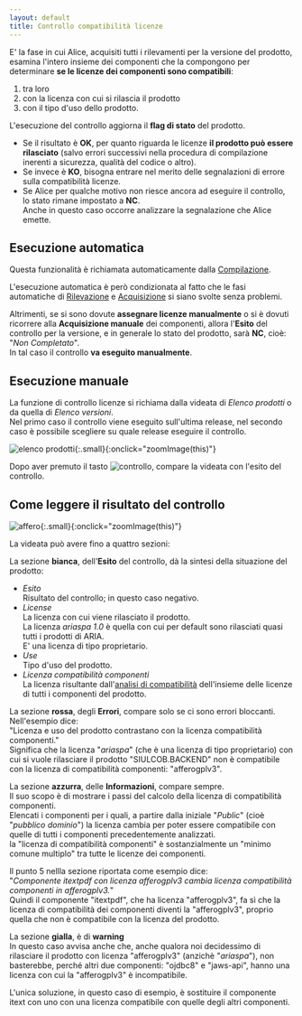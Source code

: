 ```yaml
---
layout: default
title: Controllo compatibilità licenze 
---
```


E' la fase in cui Alice, acquisiti tutti i rilevamenti per la versione del prodotto, esamina l'intero insieme dei componenti che la compongono per determinare **se le licenze dei componenti sono compatibili**:
1. tra loro
2. con la licenza con cui si rilascia il prodotto
3. con il tipo d'uso dello prodotto. 

L'esecuzione del controllo aggiorna il **flag di stato** del prodotto.  
* Se il risultato è **OK**, per quanto riguarda le licenze **il prodotto può essere rilasciato** (salvo errori successivi nella procedura di compilazione inerenti a sicurezza, qualità del codice o altro).
* Se invece è **KO**, bisogna entrare nel merito delle segnalazioni di errore sulla compatibilità licenze.
* Se Alice per qualche motivo non riesce ancora ad eseguire il controllo, lo stato rimane impostato a **NC**.  
Anche in questo caso occorre analizzare la segnalazione che Alice emette.


## Esecuzione automatica

Questa funzionalità è richiamata automaticamente dalla [Compilazione](compilazione).

L'esecuzione automatica è però condizionata al fatto che le fasi automatiche di [Rilevazione](rilevazione) e [Acquisizione](acquisizione) si siano svolte senza problemi.

Altrimenti, se si sono dovute **assegnare licenze manualmente** o si è dovuti ricorrere alla **Acquisizione manuale** dei componenti, allora l'**Esito** del controllo per la versione, e in generale lo stato del prodotto, sarà **NC**, cioè: "*Non Completato*".  
In tal caso il controllo **va eseguito manualmente**.


## Esecuzione manuale

La funzione di controllo licenze si richiama dalla videata di *Elenco prodotti* o da quella di *Elenco versioni*.  
Nel primo caso il controllo viene eseguito sull'ultima release, nel secondo caso è possibile scegliere su quale release eseguire il controllo.

![elenco prodotti]({{site.baseurl}}/assets/elenco_prodotti.png){:.small}{:onclick="zoomImage(this)"}

Dopo aver premuto il tasto ![controllo]({{site.baseurl}}/assets/pulsante_controlla.png), compare la videata con l'esito del controllo.


## Come leggere il risultato del controllo

![affero]({{site.baseurl}}/assets/compatib_affero.png){:.small}{:onclick="zoomImage(this)"}

La videata può avere fino a quattro sezioni:

La sezione **bianca**, dell'**Esito** del controllo, dà la sintesi della situazione del prodotto:  
* *Esito*  
Risultato del controllo; in questo caso negativo.
* *License*  
La licenza con cui viene rilasciato il prodotto.  
La licenza *ariaspa 1.0* è quella con cui per default sono rilasciati quasi tutti i prodotti di ARIA.  
E' una licenza di tipo proprietario.
* *Use*  
Tipo d'uso del prodotto.
* *Licenza compatibilità componenti*  
La licenza risultante dall'[analisi di compatibilità]({{site.baseurl}}/analisi_compatibilita) dell'insieme delle licenze di tutti i componenti del prodotto.


La sezione **rossa**, degli **Errori**, compare solo se ci sono errori bloccanti.  
Nell'esempio dice:  
"Licenza e uso del prodotto contrastano con la licenza compatibilità componenti."  
Significa che la licenza "*ariaspa*" (che è una licenza di tipo proprietario) con cui si vuole rilasciare il prodotto "SIULCOB.BACKEND" non è compatibile  con la licenza di compatibilità componenti: "afferogplv3".

La sezione **azzurra**, delle **Informazioni**, compare sempre.  
Il suo scopo è di mostrare i passi del calcolo della licenza di compatibilità componenti.  
Elencati i componenti per i quali, a partire dalla iniziale "*Public*" (cioè "*pubblico dominio*") la licenza cambia per poter essere compatibile con quelle di tutti i componenti precedentemente analizzati.  
la "licenza di compatibilità componenti" è sostanzialmente un "minimo comune multiplo" tra tutte le licenze dei componenti.

Il punto 5 nellla sezione riportata come esempio dice:  
"*Componente itextpdf con licenza afferogplv3 cambia licenza compatibilità componenti in afferogplv3.*"  
Quindi il componente "itextpdf", che ha licenza "afferogplv3", fa sì che la licenza di compatibilità dei componenti diventi la "afferogplv3", proprio quella che non è compatibile con la licenza del prodotto.  

La sezione **gialla**, è di **warning**  
In questo caso avvisa anche che, anche qualora noi decidessimo di rilasciare il prodotto con licenza "afferogplv3" (anzichè "*ariaspa*"), non basterebbe, perché altri due componenti: "ojdbc8" e "jaws-api", hanno una licenza con cui la "afferogplv3" è incompatibile.

L'unica soluzione, in questo caso di esempio, è sostituire il componente itext con uno con una licenza compatibile con quelle degli altri componenti.

<!--Altri esempi sono riportati alla voce [Casistica errori](casistica_errori.md) di questa documentazione.-->
